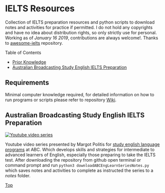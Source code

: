 # IELTS Resources
Collection of IELTS preparation resources and python scripts to download notes and activities for practice if permitted. I do not hold any copyrights and have no idea about distribution rights, so only strictly use for personal. Working as of _January 16 2019_, contributions are always welcome!. Thanks to [awesome-ielts](https://github.com/ucatal/awesome-ielts) repository.

Table of Contents

- [Prior Knowledge](#requirements)
- [Australian Broadcasting Study English IELTS Preparation](#australian-broadcasting-study-english-ielts-preparation)

## Requirements

Minimal computer knowledge required, for detailed information on how to run programs or scripts please refer to repository [Wiki](https://github.com/py563/Learning_Series_IELTS/wiki  "Software Requirements").

## Australian Broadcasting Study English IELTS Preparation

  [![Youtube video series](https://img.youtube.com/vi/p1UeGt-OtWE/0.jpg)](https://www.youtube.com/watch?v=ehBJ4Pi4C_Y&list=PL0wWwf_rAjWYDRa3KYZVFgQLjgIAbZSB4)

  Youtube video series presented by Margot Politis for [study english language programs](https://www.abc.net.au/education/learn-english/study-english-ielts-preparation/7568250 "Australian Broadcasting Study English IELTS Preparation") at ABC. Which develops skills and strategies for intermediate to advanced learners of English, especially those preparing to take the IELTS test. After downloading the repository from github open terminal or command prompt and run `python3 downloadABCEngLearnSeriesNotes.py` which saves notes and activities to complete as instructed the series to a _notes_ folder.

[Top](#ielts-resources)
